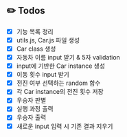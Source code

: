 ## ✏️ Todos
- [X] 기능 목록 정리
- [X] utils.js, Car.js 파일 생성
- [X] Car class 생성
- [X] 자동차 이름 input 받기 & 5자 validation
- [X] input에 기반한 Car instance 생성
- [X] 이동 횟수 input 받기
- [X] 전진 여부 선택하는 random 함수
- [X] 각 Car instance의 전진 횟수 저장
- [X] 우승자 판별
- [X] 실행 과정 출력
- [X] 우승자 출력
- [X] 새로운 input 입력 시 기존 결과 지우기 